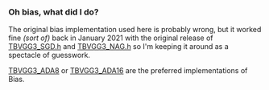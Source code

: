 ### Oh bias, what did I do?
The original bias implementation used here is probably wrong, but it worked fine _(sort of)_ back in January 2021 with the original release of [TBVGG3_SGD.h](TBVGG3_SGD.h) and [TBVGG3_NAG.h](TBVGG3_NAG.h) so I'm keeping it around as a spectacle of guesswork.

[TBVGG3_ADA8](../TBVGG3_ADA8.h) or [TBVGG3_ADA16](../TBVGG3_ADA16.h) are the preferred implementations of Bias.
